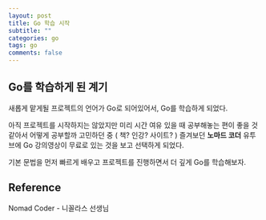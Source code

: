 ```yaml
---
layout: post
title: Go 학습 시작
subtitle: ""
categories: go
tags: go
comments: false
---
```


## Go를 학습하게 된 계기

새롭게 맡게될 프로젝트의 언어가 Go로 되어있어서, Go를 학습하게 되었다.

아직 프로젝트를 시작하지는 않았지만 미리 시간 여유 있을 때 공부해놓는 편이 좋을 것 같아서 어떻게 공부할까 고민하던 중 ( 책? 인강? 사이트? ) 즐겨보던 **노마드 코더** 유투브에 Go 강의영상이 무료로 있는 것을 보고 선택하게 되었다.

기본 문법을 먼저 빠르게 배우고 프로젝트를 진행하면서 더 깊게 Go를 학습해보자.

## Reference

Nomad Coder - 니꼴라스 선생님

